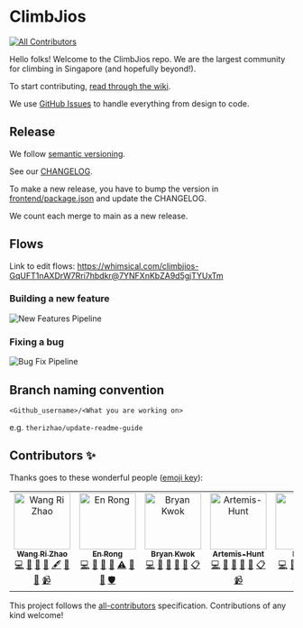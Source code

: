 # ClimbJios

<!-- ALL-CONTRIBUTORS-BADGE:START - Do not remove or modify this section -->
[![All Contributors](https://img.shields.io/badge/all_contributors-6-orange.svg?style=flat-square)](#contributors-)
<!-- ALL-CONTRIBUTORS-BADGE:END -->

Hello folks! Welcome to the ClimbJios repo. We are the largest community for climbing in Singapore (and hopefully beyond!).

To start contributing, [read through the wiki](https://github.com/climbjios-sg/climbjios-app/wiki).

We use [GitHub Issues](https://github.com/climbjios-sg/climbjios-app/issues) to handle everything from design to code.

## Release

We follow [semantic versioning](https://semver.org).

See our [CHANGELOG](https://github.com/climbjios-sg/climbjios-app/blob/main/CHANGELOG.md).

To make a new release, you have to bump the version in [frontend/package.json](https://github.com/climbjios-sg/climbjios-app/blob/main/frontend/package.json) and update the CHANGELOG.

We count each merge to main as a new release.

## Flows

Link to edit flows: https://whimsical.com/climbjios-GqUFT1nAXDrW7Rri7hbdkr@7YNFXnKbZA9d5gjTYUxTm

### Building a new feature

![New Features Pipeline](./assets/new-features-pipeline-10-oct.png)

### Fixing a bug

![Bug Fix Pipeline](./assets/bug-fix-pipeline-10-oct.png)

## Branch naming convention

`<Github_username>/<What you are working on>`

e.g. `therizhao/update-readme-guide`

## Contributors ✨

Thanks goes to these wonderful people ([emoji key](https://allcontributors.org/docs/en/emoji-key)):

<!-- ALL-CONTRIBUTORS-LIST:START - Do not remove or modify this section -->
<!-- prettier-ignore-start -->
<!-- markdownlint-disable -->
<table>
  <tbody>
    <tr>
      <td align="center" valign="top" width="14.28%"><a href="http://therizhao.com"><img src="https://avatars.githubusercontent.com/u/24352004?v=4?s=100" width="100px;" alt="Wang Ri Zhao"/><br /><sub><b>Wang Ri Zhao</b></sub></a><br /><a href="https://github.com/climbjios-sg/climbjios-app/commits?author=therizhao" title="Code">💻</a> <a href="#design-therizhao" title="Design">🎨</a> <a href="#projectManagement-therizhao" title="Project Management">📆</a> <a href="#business-therizhao" title="Business development">💼</a> <a href="#content-therizhao" title="Content">🖋</a> <a href="#promotion-therizhao" title="Promotion">📣</a> <a href="#research-therizhao" title="Research">🔬</a> <a href="#video-therizhao" title="Videos">📹</a></td>
      <td align="center" valign="top" width="14.28%"><a href="https://github.com/chownces"><img src="https://avatars.githubusercontent.com/u/53928333?v=4?s=100" width="100px;" alt="En Rong"/><br /><sub><b>En Rong</b></sub></a><br /><a href="https://github.com/climbjios-sg/climbjios-app/commits?author=chownces" title="Code">💻</a> <a href="#design-chownces" title="Design">🎨</a> <a href="https://github.com/climbjios-sg/climbjios-app/issues?q=author%3Achownces" title="Bug reports">🐛</a> <a href="https://github.com/climbjios-sg/climbjios-app/pulls?q=is%3Apr+reviewed-by%3Achownces" title="Reviewed Pull Requests">👀</a> <a href="https://github.com/climbjios-sg/climbjios-app/commits?author=chownces" title="Tests">⚠️</a> <a href="#ideas-chownces" title="Ideas, Planning, & Feedback">🤔</a> <a href="#data-chownces" title="Data">🔣</a> <a href="#security-chownces" title="Security">🛡️</a></td>
      <td align="center" valign="top" width="14.28%"><a href="https://github.com/kwokieee"><img src="https://avatars.githubusercontent.com/u/69179233?v=4?s=100" width="100px;" alt="Bryan Kwok"/><br /><sub><b>Bryan Kwok</b></sub></a><br /><a href="https://github.com/climbjios-sg/climbjios-app/commits?author=kwokieee" title="Code">💻</a> <a href="#design-kwokieee" title="Design">🎨</a> <a href="#data-kwokieee" title="Data">🔣</a> <a href="https://github.com/climbjios-sg/climbjios-app/pulls?q=is%3Apr+reviewed-by%3Akwokieee" title="Reviewed Pull Requests">👀</a> <a href="#promotion-kwokieee" title="Promotion">📣</a> <a href="#eventOrganizing-kwokieee" title="Event Organizing">📋</a></td>
      <td align="center" valign="top" width="14.28%"><a href="https://github.com/Artemis-Hunt"><img src="https://avatars.githubusercontent.com/u/62279011?v=4?s=100" width="100px;" alt="Artemis-Hunt"/><br /><sub><b>Artemis-Hunt</b></sub></a><br /><a href="https://github.com/climbjios-sg/climbjios-app/commits?author=Artemis-Hunt" title="Code">💻</a> <a href="#design-Artemis-Hunt" title="Design">🎨</a> <a href="#business-Artemis-Hunt" title="Business development">💼</a> <a href="#talk-Artemis-Hunt" title="Talks">📢</a> <a href="#promotion-Artemis-Hunt" title="Promotion">📣</a> <a href="#eventOrganizing-Artemis-Hunt" title="Event Organizing">📋</a> <a href="#video-Artemis-Hunt" title="Videos">📹</a></td>
      <td align="center" valign="top" width="14.28%"><a href="https://github.com/CrownKira"><img src="https://avatars.githubusercontent.com/u/24221801?v=4?s=100" width="100px;" alt="KarWi"/><br /><sub><b>KarWi</b></sub></a><br /><a href="https://github.com/climbjios-sg/climbjios-app/commits?author=CrownKira" title="Code">💻</a> <a href="#design-CrownKira" title="Design">🎨</a> <a href="https://github.com/climbjios-sg/climbjios-app/issues?q=author%3ACrownKira" title="Bug reports">🐛</a> <a href="https://github.com/climbjios-sg/climbjios-app/pulls?q=is%3Apr+reviewed-by%3ACrownKira" title="Reviewed Pull Requests">👀</a> <a href="#ideas-CrownKira" title="Ideas, Planning, & Feedback">🤔</a> <a href="#tool-CrownKira" title="Tools">🔧</a> <a href="#mentoring-CrownKira" title="Mentoring">🧑‍🏫</a> <a href="#example-CrownKira" title="Examples">💡</a></td>
      <td align="center" valign="top" width="14.28%"><a href="https://github.com/nathantew14"><img src="https://avatars.githubusercontent.com/u/40333518?v=4?s=100" width="100px;" alt="nathantew14"/><br /><sub><b>nathantew14</b></sub></a><br /><a href="https://github.com/climbjios-sg/climbjios-app/commits?author=nathantew14" title="Code">💻</a></td>
    </tr>
  </tbody>
</table>

<!-- markdownlint-restore -->
<!-- prettier-ignore-end -->

<!-- ALL-CONTRIBUTORS-LIST:END -->

This project follows the [all-contributors](https://github.com/all-contributors/all-contributors) specification. Contributions of any kind welcome!
